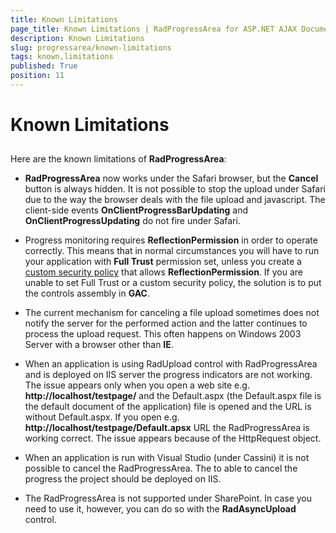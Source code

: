 ```yaml
---
title: Known Limitations
page_title: Known Limitations | RadProgressArea for ASP.NET AJAX Documentation
description: Known Limitations
slug: progressarea/known-limitations
tags: known,limitations
published: True
position: 11
---
```


# Known Limitations



## 

Here are the known limitations of **RadProgressArea**:

* **RadProgressArea** now works under the Safari browser, but the **Cancel** button is always hidden. It is not possible to stop the upload under Safari due to the way the browser deals with the file upload and javascript. The client-side events **OnClientProgressBarUpdating** and **OnClientProgressUpdating** do not fire under Safari.

* Progress monitoring requires **ReflectionPermission** in order to operate correctly. This means that in normal circumstances you will have to run your application with **Full Trust** permission set, unless you create a [custom security policy](http://msdn2.microsoft.com/en-us/library/ms998326.aspx) that allows **ReflectionPermission**. If you are unable to set Full Trust or a custom security policy, the solution is to put the controls assembly in **GAC**.

* The current mechanism for canceling a file upload sometimes does not notify the server for the performed action and the latter continues to process the upload request. This often happens on Windows 2003 Server with a browser other than **IE**.

* When an application is using RadUpload control with RadProgressArea and is deployed on IIS server the progress indicators are not working. The issue appears only when you open a web site e.g. **http://localhost/testpage/** and the Default.aspx (the Default.aspx file is the default document of the application) file is opened and the URL is without Default.aspx. If you open e.g. **http://localhost/testpage/Default.apsx** URL the RadProgressArea is working correct. The issue appears because of the HttpRequest object.

* When an application is run with Visual Studio (under Cassini) it is not possible to cancel the RadProgressArea. The to able to cancel the progress the project should be deployed on IIS.

* The RadProgressArea is not supported under SharePoint. In case you need to use it, however, you can do so with the **RadAsyncUpload** control.


